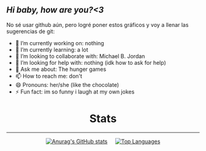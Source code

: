 ## *Hi baby, how are you?<3*

No sé usar github aún, pero logré poner estos gráficos y voy a llenar las sugerencias de git:



- 🔭 I’m currently working on: nothing
- 🌱 I’m currently learning: a lot
- 👯 I’m looking to collaborate with: Michael B. Jordan
- 🤔 I’m looking for help with: nothing (idk how to ask for help)
- 💬 Ask me about: The hunger games
- 📫 How to reach me: don't
- 😄 Pronouns: her/she (like the chocolate)
- ⚡ Fun fact: im so funny i laugh at my own jokes



<h1 align="center"> Stats </h1>

---

<div align="center" style="display: flex; justify-content: center; gap: 20px;">
  <a href="https://readme-cybercatmis-projects.vercel.app/">
    <img src="https://github-readme-stats.vercel.app/api?username=Cybercatmi&theme=synthwave" alt="Anurag's GitHub stats">
  </a>
  <a href="https://github.com/anuraghazra/github-readme-stats">
    <img src="https://github-readme-stats.vercel.app/api/top-langs/?username=Cybercatmi&theme=synthwave" alt="Top Languages">
  </a>
</div>







<!--
## 🌐 ¡Add me!
- [LinkedIn](https://www.linkedin.com/in/tuUsuario)
-->